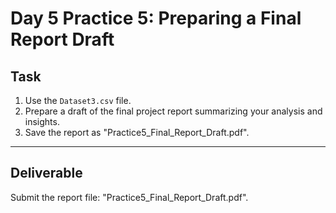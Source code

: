 # Day 5 Practice 5: Preparing a Final Report Draft

## Task
1. Use the `Dataset3.csv` file.
2. Prepare a draft of the final project report summarizing your analysis and insights.
3. Save the report as "Practice5_Final_Report_Draft.pdf".

---

## Deliverable
Submit the report file: "Practice5_Final_Report_Draft.pdf".